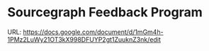 # Sourcegraph Feedback Program

URL: https://docs.google.com/document/d/1mGm4h-1PMz2LuWy21OT3kX998DFUYP2gt1ZuuknZ3nk/edit

